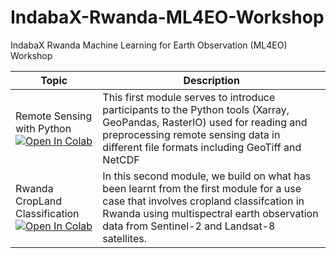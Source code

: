 # IndabaX-Rwanda-ML4EO-Workshop
IndabaX Rwanda Machine Learning for Earth Observation (ML4EO) Workshop

| Topic           | Description     |
|-----------------|-----------------|
| Remote Sensing with Python  <br /> <a href="https://colab.research.google.com/github/Alikerin/IndabaX-Rwanda-ML4EO-Workshop/blob/main/IndabaX_Rwanda_ML4EO_Part_1.ipynb" target="_parent"><img src="https://colab.research.google.com/assets/colab-badge.svg" alt="Open In Colab"/></a>| This first module serves to introduce participants to the Python tools (Xarray, GeoPandas, RasterIO) used for reading and preprocessing remote sensing data in different file formats including GeoTiff and NetCDF  |
| Rwanda CropLand Classification  <br /> <a href="https://colab.research.google.com/github/Alikerin/IndabaX-Rwanda-ML4EO-Workshop/blob/main/IndabaX_Rwanda_ML4EO_Part_2.ipynb" target="_parent"><img src="https://colab.research.google.com/assets/colab-badge.svg" alt="Open In Colab"/></a>| In this second module, we build on what has been learnt from the first module for a use case that involves cropland classifcation in Rwanda using multispectral earth observation data from Sentinel-2 and Landsat-8 satellites.  |
